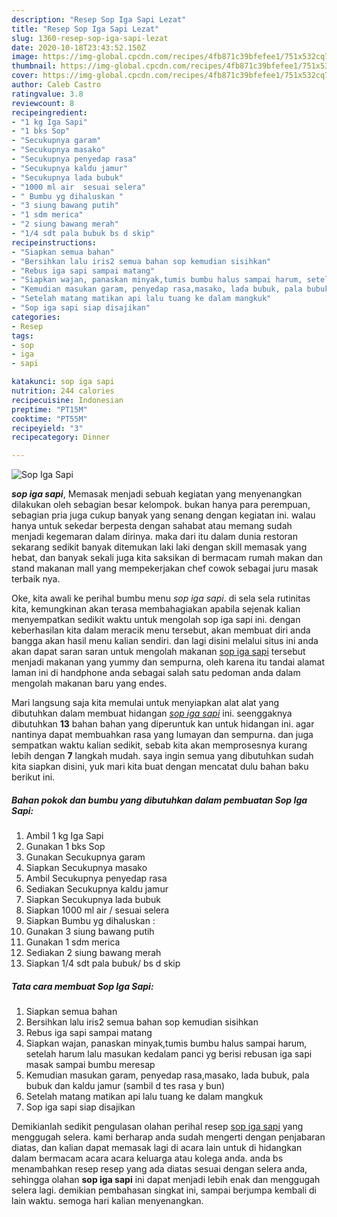 ```yaml
---
description: "Resep Sop Iga Sapi Lezat"
title: "Resep Sop Iga Sapi Lezat"
slug: 1360-resep-sop-iga-sapi-lezat
date: 2020-10-18T23:43:52.150Z
image: https://img-global.cpcdn.com/recipes/4fb871c39bfefee1/751x532cq70/sop-iga-sapi-foto-resep-utama.jpg
thumbnail: https://img-global.cpcdn.com/recipes/4fb871c39bfefee1/751x532cq70/sop-iga-sapi-foto-resep-utama.jpg
cover: https://img-global.cpcdn.com/recipes/4fb871c39bfefee1/751x532cq70/sop-iga-sapi-foto-resep-utama.jpg
author: Caleb Castro
ratingvalue: 3.8
reviewcount: 8
recipeingredient:
- "1 kg Iga Sapi"
- "1 bks Sop"
- "Secukupnya garam"
- "Secukupnya masako"
- "Secukupnya penyedap rasa"
- "Secukupnya kaldu jamur"
- "Secukupnya lada bubuk"
- "1000 ml air  sesuai selera"
- " Bumbu yg dihaluskan "
- "3 siung bawang putih"
- "1 sdm merica"
- "2 siung bawang merah"
- "1/4 sdt pala bubuk bs d skip"
recipeinstructions:
- "Siapkan semua bahan"
- "Bersihkan lalu iris2 semua bahan sop kemudian sisihkan"
- "Rebus iga sapi sampai matang"
- "Siapkan wajan, panaskan minyak,tumis bumbu halus sampai harum, setelah harum lalu masukan kedalam panci yg berisi rebusan iga sapi masak sampai bumbu meresap"
- "Kemudian masukan garam, penyedap rasa,masako, lada bubuk, pala bubuk dan kaldu jamur (sambil d tes rasa y bun)"
- "Setelah matang matikan api lalu tuang ke dalam mangkuk"
- "Sop iga sapi siap disajikan"
categories:
- Resep
tags:
- sop
- iga
- sapi

katakunci: sop iga sapi 
nutrition: 244 calories
recipecuisine: Indonesian
preptime: "PT15M"
cooktime: "PT55M"
recipeyield: "3"
recipecategory: Dinner

---
```



![Sop Iga Sapi](https://img-global.cpcdn.com/recipes/4fb871c39bfefee1/751x532cq70/sop-iga-sapi-foto-resep-utama.jpg)

<b><i>sop iga sapi</i></b>, Memasak menjadi sebuah kegiatan yang menyenangkan dilakukan oleh sebagian besar kelompok. bukan hanya para perempuan, sebagian pria juga cukup banyak yang senang dengan kegiatan ini. walau hanya untuk sekedar berpesta dengan sahabat atau memang sudah menjadi kegemaran dalam dirinya. maka dari itu dalam dunia restoran sekarang sedikit banyak ditemukan laki laki dengan skill memasak yang hebat, dan banyak sekali juga kita saksikan di bermacam rumah makan dan stand makanan mall yang mempekerjakan chef cowok sebagai juru masak terbaik nya.

Oke, kita awali ke perihal bumbu menu <i>sop iga sapi</i>. di sela sela rutinitas kita, kemungkinan akan terasa membahagiakan apabila sejenak kalian menyempatkan sedikit waktu untuk mengolah sop iga sapi ini. dengan keberhasilan kita dalam meracik menu tersebut, akan membuat diri anda bangga akan hasil menu kalian sendiri. dan lagi disini melalui situs ini anda akan dapat saran saran untuk mengolah makanan <u>sop iga sapi</u> tersebut menjadi makanan yang yummy dan sempurna, oleh karena itu tandai alamat laman ini di handphone anda sebagai salah satu pedoman anda dalam mengolah makanan baru yang endes.




Mari langsung saja kita memulai untuk menyiapkan alat alat yang dibutuhkan dalam membuat hidangan <u><i>sop iga sapi</i></u> ini. seenggaknya dibutuhkan <b>13</b> bahan bahan yang diperuntuk kan untuk hidangan ini. agar nantinya dapat membuahkan rasa yang lumayan dan sempurna. dan juga sempatkan waktu kalian sedikit, sebab kita akan memprosesnya kurang lebih dengan <b>7</b> langkah mudah. saya ingin semua yang dibutuhkan sudah kita siapkan disini, yuk mari kita buat dengan mencatat dulu bahan baku berikut ini.

<!--inarticleads1-->

##### Bahan pokok dan bumbu yang dibutuhkan dalam pembuatan Sop Iga Sapi:

1. Ambil 1 kg Iga Sapi
1. Gunakan 1 bks Sop
1. Gunakan Secukupnya garam
1. Siapkan Secukupnya masako
1. Ambil Secukupnya penyedap rasa
1. Sediakan Secukupnya kaldu jamur
1. Siapkan Secukupnya lada bubuk
1. Siapkan 1000 ml air / sesuai selera
1. Siapkan  Bumbu yg dihaluskan :
1. Gunakan 3 siung bawang putih
1. Gunakan 1 sdm merica
1. Sediakan 2 siung bawang merah
1. Siapkan 1/4 sdt pala bubuk/ bs d skip




<!--inarticleads2-->

##### Tata cara membuat Sop Iga Sapi:

1. Siapkan semua bahan
1. Bersihkan lalu iris2 semua bahan sop kemudian sisihkan
1. Rebus iga sapi sampai matang
1. Siapkan wajan, panaskan minyak,tumis bumbu halus sampai harum, setelah harum lalu masukan kedalam panci yg berisi rebusan iga sapi masak sampai bumbu meresap
1. Kemudian masukan garam, penyedap rasa,masako, lada bubuk, pala bubuk dan kaldu jamur (sambil d tes rasa y bun)
1. Setelah matang matikan api lalu tuang ke dalam mangkuk
1. Sop iga sapi siap disajikan




Demikianlah sedikit pengulasan olahan perihal resep <u>sop iga sapi</u> yang menggugah selera. kami berharap anda sudah mengerti dengan penjabaran diatas, dan kalian dapat memasak lagi di acara lain untuk di hidangkan dalam bermacam acara acara keluarga atau kolega anda. anda bs menambahkan resep resep yang ada diatas sesuai dengan selera anda, sehingga olahan <b>sop iga sapi</b> ini dapat menjadi lebih enak dan menggugah selera lagi. demikian pembahasan singkat ini, sampai berjumpa kembali di lain waktu. semoga hari kalian menyenangkan.
